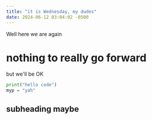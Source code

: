 ```yaml
---
title: "it is Wednesday, my dudes"
date: 2024-06-12 03:04:02 -0500
---
```

Well here we are again
# nothing to really go forward
but we'll be OK
```python
print("hello code")
myp = "yah"
```
## subheading maybe
